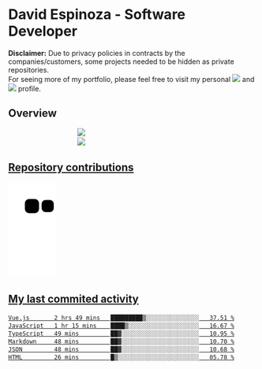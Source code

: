 # David Espinoza - Software Developer
<div id="links">
  <p>
    <strong>Disclaimer:</strong> Due to privacy policies in contracts by the companies/customers, some projects needed to be hidden as private repositories. <br />
For seeing more of my portfolio, please feel free to visit my personal <a href="https://davidespinoza.dev" target="_blank"><img src="https://img.shields.io/badge/website-000000?style=for-the-badge&logo=About.me&logoColor=white" target="_blank"></a> and <a href="https://www.linkedin.com/in/despinozap" target="_blank"><img src="https://img.shields.io/badge/LinkedIn-0077B5?style=for-the-badge&logo=linkedin&logoColor=white" target="_blank"></a> profile.
  </p>
</div>

## Overview

<div id="stats">
  <a href="https://github.com/despinozap">
  <img height="180em" style="margin: 0em 10em;" src="https://github-readme-stats.vercel.app/api?username=despinozap&show_icons=true&include_all_commits=true&count_private=true&theme=default"/>
  <img height="180em" style="margin: 0em 10em;" src="https://github-readme-stats.vercel.app/api/top-langs/?username=despinozap&layout=compact&langs_count=7&theme=default"/>
</div>
 
## Repository contributions
<div id="snake"> 

  ![Snake animation](https://github.com/despinozap/despinozap/blob/output/github-contribution-grid-snake.svg)
</div>

## My last commited activity
<!--START_SECTION:waka-->

```text
Vue.js       2 hrs 49 mins   █████████▒░░░░░░░░░░░░░░░   37.51 %
JavaScript   1 hr 15 mins    ████▒░░░░░░░░░░░░░░░░░░░░   16.67 %
TypeScript   49 mins         ██▓░░░░░░░░░░░░░░░░░░░░░░   10.95 %
Markdown     48 mins         ██▓░░░░░░░░░░░░░░░░░░░░░░   10.70 %
JSON         48 mins         ██▓░░░░░░░░░░░░░░░░░░░░░░   10.68 %
HTML         26 mins         █▒░░░░░░░░░░░░░░░░░░░░░░░   05.78 %
```

<!--END_SECTION:waka-->
